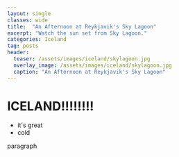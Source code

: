 ```yaml
---
layout: single
classes: wide
title:  "An Afternoon at Reykjavik's Sky Lagoon"
excerpt: "Watch the sun set from Sky Lagoon."
categories: Iceland
tag: posts
header:
  teaser: /assets/images/iceland/skylagoon.jpg
  overlay_image: /assets/images/iceland/skylagoon.jpg
  caption: "An Afternoon at Reykjavik's Sky Lagoon"
---
```


# ICELAND!!!!!!!!

* it's great
* cold

paragraph